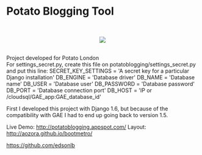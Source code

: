 Potato Blogging Tool
=========
<br />
<p align="center"><img src="http://edsonlopes.com/arquivos/potato.jpg"></p>
<br />
Project developed for Potato London
<br />
For settings_secret.py, create this file on potatoblogging/settings_secret.py and put this line: 
SECRET_KEY_SETTINGS = 'A secret key for a particular Django installation'
DB_ENGINE = 'Database driver'
DB_NAME = 'Database name'                     
DB_USER = 'Database user'
DB_PASSWORD = 'Database password'
DB_PORT = 'Database connection port'
DB_HOST = 'IP or /cloudsql/GAE_app:GAE_database_id'
<br />

First I developed this project with Django 1.6, but because of the compatibility with GAE I had to end up going back to version 1.5.

Live Demo: http://potatoblogging.appspot.com/
Layout: http://aozora.github.io/bootmetro/


https://github.com/edsonlb